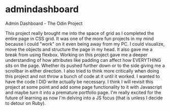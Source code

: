 # admindashboard
Admin Dashboard - The Odin Project


This project really brought me into the space of grid as I completed the entire page in CSS grid. It was one of the more fun projects in my mind because I could "work" on it even being away from my PC. I could visualize, move the objects and structure the page in my head. It also gave me a break from using flexbox. Working on this project gave me a deeper understanding of how attributes like padding can affect how EVERYTHING sits on the page. Whether its pushed further down or to the side giving me a scrollbar in either direction. I also tried to think more critically when doing this project and not throw a bunch of code at it until it worked. I wanted to have the code I DID write actually be necessary. I think I will revisit this project at some point and add some page functionality to it with Javascript and maybe turn it into a premature portfolio page. I'm really excited for the future of learning as now I'm delving into a JS focus (that is unless I decide to detour on Ruby).